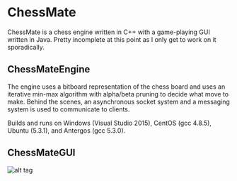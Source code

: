 # ChessMate

ChessMate is a chess engine written in C++ with a game-playing GUI written in Java. Pretty incomplete at this point as I only get to work on it sporadically.

## ChessMateEngine

The engine uses a bitboard representation of the chess board and uses an iterative min-max algorithm with alpha/beta pruning to decide what move to make. Behind the scenes, an asynchronous socket system and a messaging system is used to communicate to clients.

Builds and runs on Windows (Visual Studio 2015), CentOS (gcc 4.8.5), Ubuntu (5.3.1), and Antergos (gcc 5.3.0).

## ChessMateGUI

![alt tag](http://i.imgur.com/xOpjLJJ.png)
